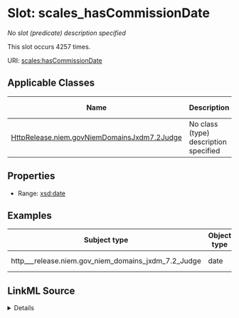 

# Slot: scales_hasCommissionDate


_No slot (predicate) description specified_






This slot occurs 4257 times.


URI: [scales:hasCommissionDate](http://schemas.scales-okn.org/rdf/scales#hasCommissionDate)



<!-- no inheritance hierarchy -->





## Applicable Classes

| Name | Description | Modifies Slot |
| --- | --- | --- |
| [HttpRelease.niem.govNiemDomainsJxdm7.2Judge](../classes/HttpRelease.niem.govNiemDomainsJxdm7.2Judge.md) | No class (type) description specified |  yes  |







## Properties

* Range: [xsd:date](http://www.w3.org/2001/XMLSchema#date)






## Examples

| Subject type | Object type | Example subject | Example object | Occurrences |
| --- | --- | --- | --- | --- |
| http___release.niem.gov_niem_domains_jxdm_7.2_Judge | date | scales:JudgeEntity/SJ000009 | 2007-03-14 | 4257 |




## LinkML Source

<details>

```yaml
name: scales_hasCommissionDate
annotations:
  count:
    tag: count
    value: 4257
description: No slot (predicate) description specified
examples:
- object:
    example_object: '2007-03-14'
    example_object_type: date
    example_predicate: scales:hasCommissionDate
    example_subject: scales:JudgeEntity/SJ000009
    example_subject_type: http___release.niem.gov_niem_domains_jxdm_7.2_Judge
from_schema: scales-kg
rank: 1000
slot_uri: scales:hasCommissionDate
alias: scales_hasCommissionDate
domain_of:
- http___release.niem.gov_niem_domains_jxdm_7.2_Judge
range: date

```
</details>